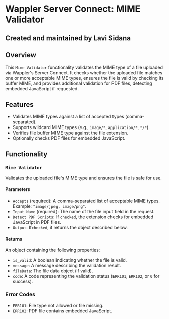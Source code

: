 # Wappler Server Connect: MIME Validator

## Created and maintained by Lavi Sidana

## Overview

This `Mime Validator` functionality validates the MIME type of a file uploaded via Wappler's Server Connect. It checks whether the uploaded file matches one or more acceptable MIME types, ensures the file is valid by checking its buffer MIME, and provides additional validation for PDF files, detecting embedded JavaScript if requested.

## Features

- Validates MIME types against a list of accepted types (comma-separated).
- Supports wildcard MIME types (e.g., `image/*`, `application/*`, `*/*`).
- Verifies file buffer MIME type against the file extension.
- Optionally checks PDF files for embedded JavaScript.

## Functionality

### `Mime Validator`

Validates the uploaded file's MIME type and ensures the file is safe for use.

#### Parameters
  - `Accepts` (required): A comma-separated list of acceptable MIME types. Example: `"image/jpeg, image/png"`.
  - `Input Name` (required): The name of the file input field in the request.
  - `Detect PDF Scripts`: If `checked`, the extension checks for embedded JavaScript in PDF files.
  - `Output`: If`checked`, it returns the object described below.

#### Returns

An object containing the following properties:
- `is_valid`: A boolean indicating whether the file is valid.
- `message`: A message describing the validation result.
- `fileData`: The file data object (if valid).
- `code`: A code representing the validation status (`ERR101`, `ERR102`, or `0` for success).

### Error Codes

- `ERR101`: File type not allowed or file missing.
- `ERR102`: PDF file contains embedded JavaScript.


